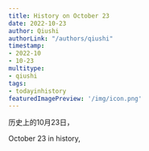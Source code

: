 ```yaml
---
title: History on October 23
date: 2022-10-23
author: Qiushi 
authorLink: "/authors/qiushi"
timestamp: 
- 2022-10
- 10-23
multitype: 
- qiushi
tags: 
- todayinhistory
featuredImagePreview: '/img/icon.png'
---
```









历史上的10月23日，

October 23 in history, 

<!--more-->

